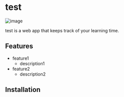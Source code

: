 # test

![image](https://user-images.githubusercontent.com/60565605/80862386-8498e700-8caf-11ea-9ea7-56b211f5e983.png)

test is a web app that keeps track of your learning time.

## Features

- feature1
  - description1
- feature2
  - description2 

## Installation

